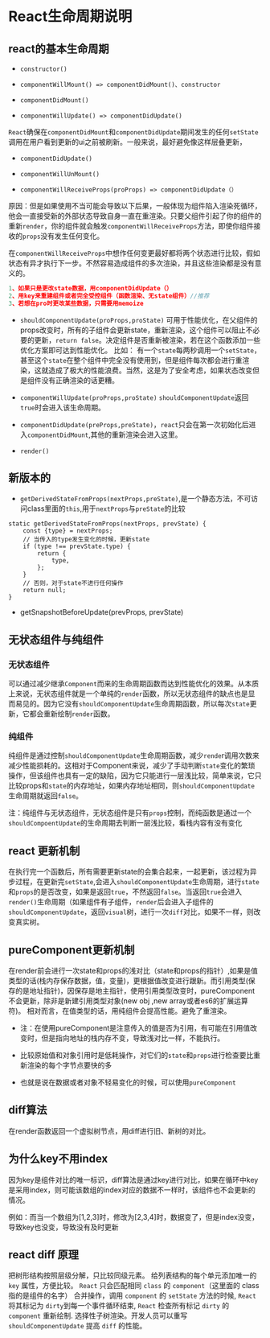 # React生命周期说明

## react的基本生命周期

* `constructor()`
  
* `componentWillMount() => componentDidMount()、constructor`
  
* `componentDidMount()`
  
* `componentWillUpdate() => componentDidUpdate()`
  
`React`确保在`componentDidMount`和`componentDidUpdate`期间发生的任何`setState`调用在用户看到更新的ui之前被刷新。一般来说，最好避免像这样层叠更新，

* `componentDidUpdate()`
  
* `componentWillUnMount()`
  
* `componentWillReceiveProps(proProps) => componentDidUpdate（）`

原因：但是如果使用不当可能会导致以下后果，一般体现为组件陷入渲染死循环，他会一直接受新的外部状态导致自身一直在重渲染。只要父组件引起了你的组件的 重新`render`，你的组件就会触发`componentWillReceiveProps`方法，即使你组件接收的`props`没有发生任何变化。

在`componentWillReceiveProps`中想作任何变更最好都将两个状态进行比较，假如状态有异才执行下一步。不然容易造成组件的多次渲染，并且这些渲染都是没有意义的。

```js
1、如果只是更改state数据，用componentDidUpdate（）
2、用key来重建组件或者完全受控组件（函数渲染、无state组件）//推荐
3、若想在pro时更改某些数据，只需要用memoize
```

* `shouldComponentUpdate(proProps,proState)` 可用于性能优化，在父组件的props改变时，所有的子组件会更新state，重新渲染，这个组件可以阻止不必要的更新，`return false`。决定组件是否重新被渲染，若在这个函数添加一些优化方案即可达到性能优化。
比如：
有一个`state`每两秒调用一个`setState`，甚至这个`state`在整个组件中完全没有使用到，但是组件每次都会进行重渲染，这就造成了极大的性能浪费。当然，这是为了安全考虑，如果状态改变但是组件没有正确渲染的话更糟。

* `componentWillUpdate(proProps,proState)` `shouldComponentUpdate`返回`true`时会进入该生命周期。
  
* `componentDidUpdate(preProps,preState)`，`react`只会在第一次初始化后进入`componentDidMount`,其他的重新渲染会进入这里。

* `render()`

## 新版本的
  
* `getDerivedStateFromProps(nextProps,preState)`,是一个静态方法，不可访问class里面的`this`,用于`nextProps`与`preState`的比较
  
```
static getDerivedStateFromProps(nextProps, prevState) {
    const {type} = nextProps;
    // 当传入的type发生变化的时候，更新state
    if (type !== prevState.type) {
        return {
            type,
        };
    }
    // 否则，对于state不进行任何操作
    return null;
}
```

* getSnapshotBeforeUpdate(prevProps, prevState)

## 无状态组件与纯组件

### 无状态组件

可以通过减少继承`Component`而来的生命周期函数而达到性能优化的效果。从本质上来说，无状态组件就是一个单纯的`render`函数，所以无状态组件的缺点也是显而易见的。因为它没有`shouldComponentUpdate`生命周期函数，所以每次`state`更新，它都会重新绘制`render`函数。

### 纯组件

纯组件是通过控制`shouldComponentUpdate`生命周期函数，减少`rende`r调用次数来减少性能损耗的。这相对于Component来说，减少了手动判断`state`变化的繁琐操作，但该组件也具有一定的缺陷，因为它只能进行一层浅比较，简单来说，它只比较props和`state`的内存地址，如果内存地址相同，则`shouldComponentUpdate`生命周期就返回`false`。

注：纯组件与无状态组件，无状态组件是只有`props`控制，而纯函数是通过一个`shouldCompoentUpdate`的生命周期去判断一层浅比较，看栈内容有没有变化

## react 更新机制

在执行完一个函数后，所有需要更新state的会集合起来，一起更新，该过程为异步过程，在更新完`setState`,会进入`shouldComponentUpdate`生命周期，进行`state`和`props`的是否改变，如果是返回`true`，不然返回`false`。当返回`true`会进入`render()`生命周期（如果组件有子组件，`render`后会进入子组件的`shouldComponentUpdate`，返回`visual`树，进行一次`diff`对比，如果不一样，则改变真实树。

## pureComponent更新机制

在render前会进行一次state和props的浅对比（state和props的指针）,如果是值类型的话(栈内存保存数据，值，变量)，更根据值改变进行跟新。而引用类型(保存的是地址指针)，因保存是地主指针，使用引用类型改变时，pureComponent不会更新，除非是新建引用类型对象(new obj ,new array或者es6的扩展运算符)。
相对而言，在值类型的话，用纯组件会提高性能。避免了重渲染。

* 注：在使用pureComponent是注意传入的值是否为引用，有可能在引用值改变时，但是指向地址的栈内存不变，导致浅对比一样，不能执行。
  
* 比较原始值和对象引用时是低耗操作，对它们的`state`和`props`进行检查要比重新渲染的每个字节点要快的多
  
* 也就是说在数据或者对象不轻易变化的时候，可以使用`pureComponent`

## diff算法

在render函数返回一个虚拟树节点，用diff进行旧、新树的对比。

## 为什么key不用index

因为key是组件对比的唯一标识，diff算法是通过key进行对比，如果在循环中key是采用index，则可能该数组的index对应的数据不一样时，该组件也不会更新的情况。

例如：而当一个数组为[1,2,3]时，修改为[2,3,4]时，数据变了，但是index没变，导致key也没变，导致没有及时更新

## react diff 原理

把树形结构按照层级分解，只比较同级元素。
给列表结构的每个单元添加唯一的 `key` 属性，方便比较。
`React` 只会匹配相同 `class` 的 `component`（这里面的 class 指的是组件的名字）
合并操作，调用 `component` 的 `setState` 方法的时候, `React` 将其标记为 `dirty`到每一个事件循环结束, `React` 检查所有标记 `dirty` 的 `component` 重新绘制.
选择性子树渲染。开发人员可以重写`shouldComponentUpdate` 提高 `diff` 的性能。
